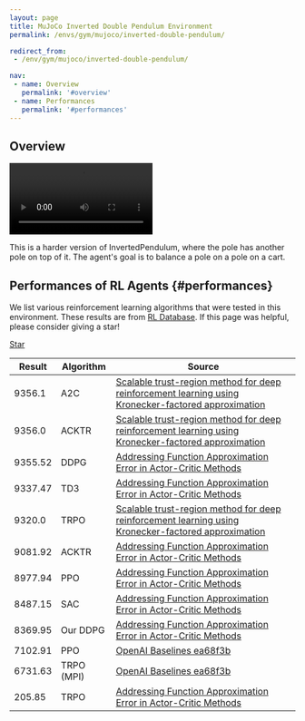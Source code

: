 ```yaml
---
layout: page
title: MuJoCo Inverted Double Pendulum Environment
permalink: /envs/gym/mujoco/inverted-double-pendulum/

redirect_from:
 - /env/gym/mujoco/inverted-double-pendulum/

nav:
 - name: Overview
   permalink: '#overview'
 - name: Performances
   permalink: '#performances'
---
```



## Overview

<video style="max-width: 50%" autoplay loop mute controls>
    <source src='{{ "assets/_pages/envs/gym/mujoco/InvertedDoublePendulum.mp4" | absolute_url }}' >
</video>

This is a harder version of InvertedPendulum, where the pole has another pole on top of it. The agent's goal is to balance a pole on a pole on a cart.

## Performances of RL Agents {#performances}

We list various reinforcement learning algorithms that were tested in this environment. These results are from [RL Database](https://github.com/seungjaeryanlee/rldb). If this page was helpful, please consider giving a star!

<!-- Place this tag where you want the button to render. -->
<a class="github-button" href="https://github.com/seungjaeryanlee/rldb" data-icon="octicon-star" data-size="large" data-show-count="true" aria-label="Star seungjaeryanlee/rldb on GitHub">Star</a>
<!-- Place this tag in your head or just before your close body tag. -->
<script async defer src="https://buttons.github.io/buttons.js"></script>

| Result | Algorithm | Source |
|--------|-----------|--------|
| 9356.1 | A2C | [Scalable trust-region method for deep reinforcement learning using Kronecker-factored approximation](https://arxiv.org/abs/1708.05144) |
| 9356.0 | ACKTR | [Scalable trust-region method for deep reinforcement learning using Kronecker-factored approximation](https://arxiv.org/abs/1708.05144) |
| 9355.52 | DDPG | [Addressing Function Approximation Error in Actor-Critic Methods](https://arxiv.org/abs/1802.09477) |
| 9337.47 | TD3 | [Addressing Function Approximation Error in Actor-Critic Methods](https://arxiv.org/abs/1802.09477) |
| 9320.0 | TRPO | [Scalable trust-region method for deep reinforcement learning using Kronecker-factored approximation](https://arxiv.org/abs/1708.05144) |
| 9081.92 | ACKTR | [Addressing Function Approximation Error in Actor-Critic Methods](https://arxiv.org/abs/1802.09477) |
| 8977.94 | PPO | [Addressing Function Approximation Error in Actor-Critic Methods](https://arxiv.org/abs/1802.09477) |
| 8487.15 | SAC | [Addressing Function Approximation Error in Actor-Critic Methods](https://arxiv.org/abs/1802.09477) |
| 8369.95 | Our DDPG | [Addressing Function Approximation Error in Actor-Critic Methods](https://arxiv.org/abs/1802.09477) |
| 7102.91 | PPO | [OpenAI Baselines ea68f3b](https://github.com/openai/baselines) |
| 6731.63 | TRPO (MPI) | [OpenAI Baselines ea68f3b](https://github.com/openai/baselines) |
| 205.85 | TRPO | [Addressing Function Approximation Error in Actor-Critic Methods](https://arxiv.org/abs/1802.09477) |

